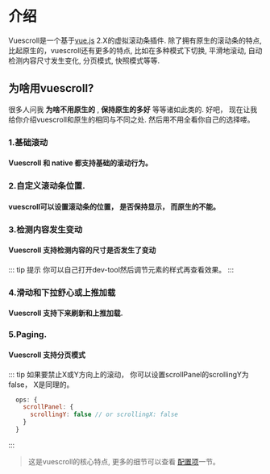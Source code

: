 # 介绍

Vuescroll是一个基于[vue.js](https://github.com/vuejs/vue) 2.X的虚拟滚动条插件. 除了拥有原生的滚动条的特点, 比起原生的，vuescroll还有更多的特点, 比如在多种模式下切换, 平滑地滚动, 自动检测内容尺寸发生变化, 分页模式, 快照模式等等.

## 为啥用vuescroll?

很多人问我  **为啥不用原生的** , **保持原生的多好** 等等诸如此类的. 好吧， 现在让我给你介绍vuescroll和原生的相同与不同之处. 然后用不用全看你自己的选择喽。
### 1.基础滚动
#### Vuescroll 和 native 都支持基础的滚动行为。

<ClientOnly>
<Guide-Inroduction-OrdinaryScroll />
</ClientOnly>

### 2.自定义滚动条位置.

#### vuescroll可以设置滚动条的位置， 是否保持显示， 而原生的不能。

<ClientOnly>
<Guide-Inroduction-SetPositionAndKeepShow />
</ClientOnly>

### 3.检测内容发生变动
#### Vuescroll 支持检测内容的尺寸是否发生了变动
::: tip 提示
    你可以自己打开dev-tool然后调节元素的样式再查看效果。
:::
<ClientOnly>
<Guide-Inroduction-DetectSizeChange />
</ClientOnly>

### 4.滑动和下拉舒心或上推加载
#### Vuescroll 支持下来刷新和上推加载.

<ClientOnly>
<Guide-Inroduction-PullRefreshOrPushLoad />
</ClientOnly>

### 5.Paging.
#### Vuescroll 支持分页模式

<ClientOnly>
<Guide-Inroduction-Paging />
</ClientOnly>

::: tip
如果要禁止X或Y方向上的滚动， 你可以设置scrollPanel的scrollingY为false， X是同理的。
```javascript
  ops: {
    scrollPanel: {
      scrollingY: false // or scrollingX: false
    }
  }
```
:::

> 这是vuescroll的核心特点, 更多的细节可以查看 [配置项](Configuration.html)一节。

